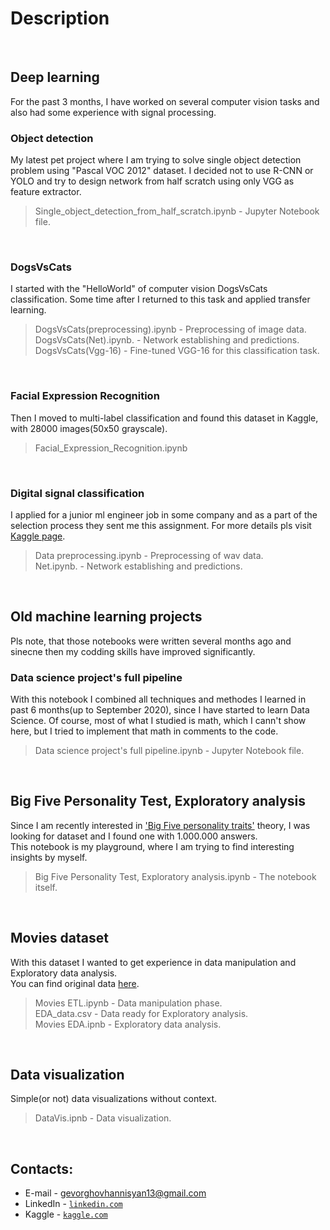 # <b>Description</b>

<br>

## <b>Deep learning</b>

For the past 3 months, I have worked on several computer vision tasks and also had some experience with signal processing.

### Object detection

My latest pet project where I am trying to solve single object detection problem using "Pascal VOC 2012" dataset.
I decided not to use R-CNN or YOLO and try to design network from half scratch using only VGG as feature extractor.<br>

> Single_object_detection_from_half_scratch.ipynb - Jupyter Notebook file.

<br>

### DogsVsCats

I started with the "HelloWorld" of computer vision DogsVsCats classification. Some time after I returned to this task and applied transfer learning.

> DogsVsCats(preprocessing).ipynb - Preprocessing of image data.<br>
> DogsVsCats(Net).ipynb. - Network establishing and predictions.<br>
> DogsVsCats(Vgg-16) - Fine-tuned VGG-16 for this classification task.<br>

<br>

### Facial Expression Recognition

Then I moved to multi-label classification and found this dataset in Kaggle, with 28000 images(50x50 grayscale).

> Facial_Expression_Recognition.ipynb

<br>

### Digital signal classification

I applied for a junior ml engineer job in some company and as a part of the selection process they sent me this assignment. For more details pls visit [Kaggle page](https://www.kaggle.com/c/freesound-audio-tagging-2019).

> Data preprocessing.ipynb - Preprocessing of wav data.<br>
> Net.ipynb. - Network establishing and predictions.

<br>

## <b>Old machine learning projects</b>

Pls note, that those notebooks were written several months ago and sinecne then my codding skills have improved significantly.

### Data science project's full pipeline

With this notebook I combined all techniques and methodes I learned in past 6 months(up to September 2020), since I have started to learn Data Science. Of course, most of what I studied is math, which I cann't show here, but I tried to implement that math in comments to the code.

> Data science project's full pipeline.ipynb - Jupyter Notebook file.

<br>

## Big Five Personality Test, Exploratory analysis

Since I am recently interested in ['Big Five personality traits'](https://en.wikipedia.org/wiki/Big_Five_personality_traits) theory, 
I was looking for dataset and I found one with 1.000.000 answers.<br>
This notebook is my playground, where I am trying to find interesting insights by myself.

> Big Five Personality Test, Exploratory analysis.ipynb - The notebook itself.

<br>

## Movies dataset

With this dataset I wanted to get experience in data manipulation and Exploratory data analysis.<br>
You can find original data [here](https://www.kaggle.com/rounakbanik/the-movies-dataset).

> Movies ETL.ipynb - Data manipulation phase.<br>
> EDA_data.csv - Data ready for Exploratory analysis.<br>
> Movies EDA.ipnb - Exploratory data analysis.<br>

<br>

## Data visualization

Simple(or not) data visualizations without context.

> DataVis.ipnb - Data visualization.

<br>

## Contacts:

- E-mail - gevorghovhannisyan13@gmail.com
- LinkedIn - <a href="https://www.linkedin.com/in/gevorghovhannisyan/" target="_blank">`linkedin.com`</a> 
- Kaggle - <a href="https://www.kaggle.com/gevorghovhannisyan" target="_blank">`kaggle.com`</a>
